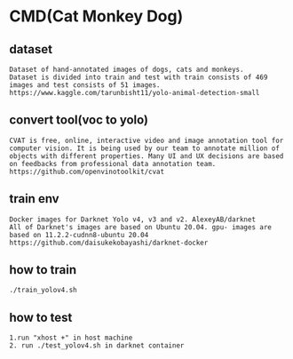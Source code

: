 # CMD(Cat Monkey Dog)

## dataset
``` dataset
Dataset of hand-annotated images of dogs, cats and monkeys. 
Dataset is divided into train and test with train consists of 469 images and test consists of 51 images.
https://www.kaggle.com/tarunbisht11/yolo-animal-detection-small
```

## convert tool(voc to yolo)
```cvat
CVAT is free, online, interactive video and image annotation tool for computer vision. It is being used by our team to annotate million of objects with different properties. Many UI and UX decisions are based on feedbacks from professional data annotation team. 
https://github.com/openvinotoolkit/cvat
```


## train env
``` yolo docker
Docker images for Darknet Yolo v4, v3 and v2. AlexeyAB/darknet
All of Darknet's images are based on Ubuntu 20.04. gpu- images are based on 11.2.2-cudnn8-ubuntu 20.04
https://github.com/daisukekobayashi/darknet-docker
```
## how to train
```
./train_yolov4.sh
```

## how to test
```
1.run "xhost +" in host machine
2. run ./test_yolov4.sh in darknet container
```
